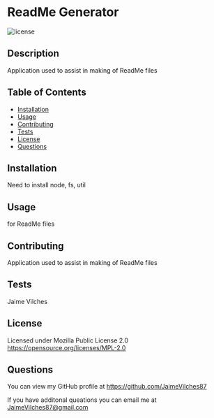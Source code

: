 # ReadMe Generator

  ![license](https://img.shields.io/static/v1?label=license&message=Mozilla&color=brightgreen)
 
 ## Description
 Application used to assist in making of ReadMe files
 
 ## Table of Contents
 
 * [Installation](#installation)
 * [Usage](#usage)
 * [Contributing](#Contributing)
 * [Tests](#Tests)
 * [License](#License)
 * [Questions](#Questions)
 
 ## Installation
 Need to install node, fs, util
 
 ## Usage
 for ReadMe files
 
 ## Contributing
 Application used to assist in making of ReadMe files
 
 ## Tests
 Jaime Vilches
 
 ## License
Licensed under Mozilla Public License 2.0
https://opensource.org/licenses/MPL-2.0
 
 ## Questions
 You can view my GitHub profile at https://github.com/JaimeVilches87
 
 If you have additonal queations you can email me at JaimeVilches87@gmail.com 